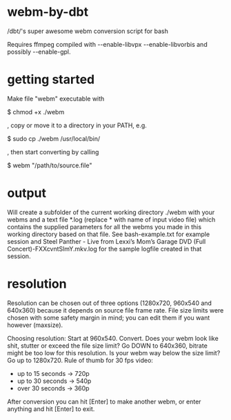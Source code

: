 # webm-by-dbt

/dbt/'s super awesome webm conversion script for bash

Requires ffmpeg compiled with --enable-libvpx --enable-libvorbis and possibly --enable-gpl.


# getting started

Make file "webm" executable with

$ chmod +x ./webm

, copy or move it to a directory in your PATH, e.g.

$ sudo cp ./webm /usr/local/bin/

, then start converting by calling

$ webm "/path/to/source.file"

# output

Will create a subfolder of the current working directory ./webm with your webms and a text file *.log (replace * with name of input video file) which contains the supplied parameters for all the webms you made in this working directory based on that file.
See bash-example.txt for example session and Steel Panther - Live from Lexxi’s Mom’s Garage DVD (Full Concert)-FXXcvntSlmY.mkv.log for the sample logfile created in that session.

# resolution

Resolution can be chosen out of three options (1280x720, 960x540 and 640x360) because it depends on source file frame rate.
File size limits were chosen with some safety margin in mind; you can edit them if you want however (maxsize).

Choosing resolution:
Start at 960x540. Convert. Does your webm look like shit, stutter or exceed the file size limit? Go DOWN
to 640x360, bitrate might be too low for this resolution. Is your webm way below the size limit? Go up to 1280x720.
Rule of thumb for 30 fps video:
- up to 15 seconds -> 720p
- up to 30 seconds -> 540p
- over 30 seconds -> 360p

After conversion you can hit [Enter] to make another webm, or enter anything and hit [Enter] to exit.
